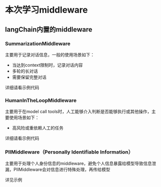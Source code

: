 # 本次学习middleware

## langChain内置的middleware

### SummarizationMiddleware
主要用于记录对话信息，一般的使用场景如下：
- 当达到context限制时，记录对话内容
- 多轮的长对话
- 需要保留完整对话

详细请看示例代码

### HumanInTheLoopMiddleware
主要用于在model call tools时，人工能够介入判断是否能够执行或其他操作，主要使用场景如下：

- 高风险或重依赖人工的任务

详细请看示例代码

### PIIMiddleware（Personally Identifiable Information）
主要用于处理个人身份信息的middleware，避免个人信息暴露给模型导致信息泄漏，PIIMiddleware会对信息进行特殊处理，再传给模型

详见示例



